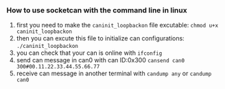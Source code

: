 ###    How to use socketcan with the command line in linux

1. first you need to make the `caninit_loopbackon` file excutable:
  `chmod u+x caninit_loopbackon`
2. then you can excute this file to initialize can configurations:
  `./caninit_loopbackon`
3. you can check that your can is online with `ifconfig`
4. send can message in can0 with can ID:0x300
  `cansend can0 300#00.11.22.33.44.55.66.77`
5. receive can message in another terminal with
  `candump any` or `candump can0`

